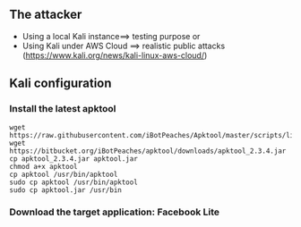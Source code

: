 

## The attacker

* Using a local Kali instance==> testing purpose
or
* Using Kali under AWS Cloud ==> realistic public attacks (https://www.kali.org/news/kali-linux-aws-cloud/)

## Kali configuration
### Install the latest apktool
```
wget https://raw.githubusercontent.com/iBotPeaches/Apktool/master/scripts/linux/apktool
wget https://bitbucket.org/iBotPeaches/apktool/downloads/apktool_2.3.4.jar
cp apktool_2.3.4.jar apktool.jar
chmod a+x apktool
cp apktool /usr/bin/apktool
sudo cp apktool /usr/bin/apktool
sudo cp apktool.jar /usr/bin
```
### Download the target application: Facebook Lite




